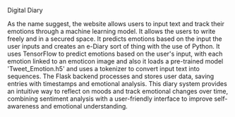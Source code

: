 Digital Diary

As the name suggest, the website allows users to input text and track their emotions through a machine learning model. It allows the users to write freely and in a secured space. It predicts emotions based on the input the user inputs and creates an e-Diary sort of thing with the use of Python. It uses TensorFlow to predict emotions based on the user's input, with each emotion linked to an emoticon image and also it loads a pre-trained model 'Tweet_Emotion.h5' and uses a tokenizer to convert input text into sequences. The Flask backend processes and stores user data, saving entries with timestamps and emotional analysis. This diary system provides an intuitive way to reflect on moods and track emotional changes over time, combining sentiment analysis with a user-friendly interface to improve self-awareness and emotional understanding.
